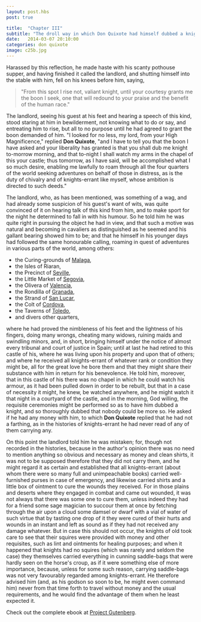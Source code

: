 ```yaml
---
layout: post.hbs
post: true

title:  "Chapter III"
subtitle: "The droll way in which Don Quixote had himself dubbed a knight"
date:   2014-03-07 20:10:00
categories: don quixote
image: c25b.jpg
---
```


Harassed by this reflection, he made haste with his scanty pothouse supper, and having finished it called the landlord, and shutting himself into the stable with him, fell on his knees before him, saying,

> "From this spot I rise not, valiant knight, until your courtesy grants me the boon I seek, one that will redound to your praise and the benefit of the human race."

The landlord, seeing his guest at his feet and hearing a speech of this kind, stood staring at him in bewilderment, not knowing what to do or say, and entreating him to rise, but all to no purpose until he had agreed to grant the boon demanded of him. "I looked for no less, my lord, from your High Magnificence," replied **Don Quixote**, "and I have to tell you that the boon I have asked and your liberality has granted is that you shall dub me knight to-morrow morning, and that to-night I shall watch my arms in the chapel of this your castle; thus tomorrow, as I have said, will be accomplished what I so much desire, enabling me lawfully to roam through all the four quarters of the world seeking adventures on behalf of those in distress, as is the duty of chivalry and of knights-errant like myself, whose ambition is directed to such deeds."

<!--more-->

The landlord, who, as has been mentioned, was something of a wag, and had already some suspicion of his guest's want of wits, was quite convinced of it on hearing talk of this kind from him, and to make sport for the night he determined to fall in with his humour. So he told him he was quite right in pursuing the object he had in view, and that such a motive was natural and becoming in cavaliers as distinguished as he seemed and his gallant bearing showed him to be; and that he himself in his younger days had followed the same honourable calling, roaming in quest of adventures in various parts of the world, among others:
- the Curing-grounds of [Malaga](http://en.wikipedia.org/wiki/M%C3%A1laga),
- the Isles of Riaran,
- the Precinct of [Seville](http://en.wikipedia.org/wiki/Seville),
- the Little Market of [Segovia](http://en.wikipedia.org/wiki/Segovia),
- the Olivera of [Valencia](http://en.wikipedia.org/wiki/Valencia),
- the Rondilla of [Granada](http://en.wikipedia.org/wiki/Granada),
- the Strand of [San Lucar](http://en.wikipedia.org/wiki/San_Lucar),
- the Colt of [Cordova](http://en.wikipedia.org/wiki/C%C3%B3rdoba,_Andalusia),
- the Taverns of [Toledo](http://en.wikipedia.org/wiki/Toledo,_Spain),
- and divers other quarters,

where he had proved the nimbleness of his feet and the lightness of his fingers, doing many wrongs, cheating many widows, ruining maids and swindling minors, and, in short, bringing himself under the notice of almost every tribunal and court of justice in Spain; until at last he had retired to this castle of his, where he was living upon his property and upon that of others; and where he received all knights-errant of whatever rank or condition they might be, all for the great love he bore them and that they might share their substance with him in return for his benevolence. He told him, moreover, that in this castle of his there was no chapel in which he could watch his armour, as it had been pulled down in order to be rebuilt, but that in a case of necessity it might, he knew, be watched anywhere, and he might watch it that night in a courtyard of the castle, and in the morning, God willing, the requisite ceremonies might be performed so as to have him dubbed a knight, and so thoroughly dubbed that nobody could be more so. He asked if he had any money with him, to which **Don Quixote** replied that he had not a farthing, as in the histories of knights-errant he had never read of any of them carrying any.

On this point the landlord told him he was mistaken; for, though not recorded in the histories, because in the author's opinion there was no need to mention anything so obvious and necessary as money and clean shirts, it was not to be supposed therefore that they did not carry them, and he might regard it as certain and established that all knights-errant (about whom there were so many full and unimpeachable books) carried well-furnished purses in case of emergency, and likewise carried shirts and a little box of ointment to cure the wounds they received. For in those plains and deserts where they engaged in combat and came out wounded, it was not always that there was some one to cure them, unless indeed they had for a friend some sage magician to succour them at once by fetching through the air upon a cloud some damsel or dwarf with a vial of water of such virtue that by tasting one drop of it they were cured of their hurts and wounds in an instant and left as sound as if they had not received any damage whatever. But in case this should not occur, the knights of old took care to see that their squires were provided with money and other requisites, such as lint and ointments for healing purposes; and when it happened that knights had no squires (which was rarely and seldom the case) they themselves carried everything in cunning saddle-bags that were hardly seen on the horse's croup, as if it were something else of more importance, because, unless for some such reason, carrying saddle-bags was not very favourably regarded among knights-errant. He therefore advised him (and, as his godson so soon to be, he might even command him) never from that time forth to travel without money and the usual requirements, and he would find the advantage of them when he least expected it.

Check out the complete ebook at [Project Gutenberg][gutenberg].

[gutenberg]: http://www.gutenberg.org/files/5921/5921-h/5921-h.htm
